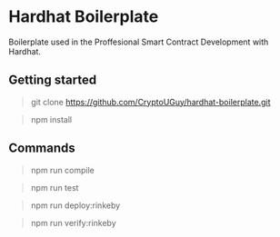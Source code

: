# Hardhat Boilerplate

Boilerplate used in the Proffesional Smart Contract Development with Hardhat.

## Getting started

> git clone https://github.com/CryptoUGuy/hardhat-boilerplate.git

> npm install

## Commands

> npm run compile

> npm run test

> npm run deploy:rinkeby

> npm run verify:rinkeby